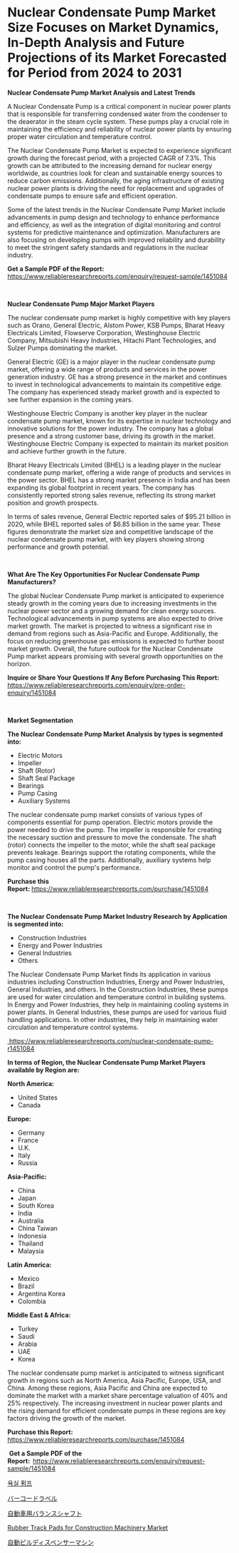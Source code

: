 <p><h1>Nuclear Condensate Pump Market Size Focuses on Market Dynamics, In-Depth Analysis and Future Projections of its Market Forecasted for Period from 2024 to 2031</h1></p><p><strong>Nuclear Condensate Pump Market Analysis and Latest Trends</strong></p>
<p><p>A Nuclear Condensate Pump is a critical component in nuclear power plants that is responsible for transferring condensed water from the condenser to the deaerator in the steam cycle system. These pumps play a crucial role in maintaining the efficiency and reliability of nuclear power plants by ensuring proper water circulation and temperature control.</p><p>The Nuclear Condensate Pump Market is expected to experience significant growth during the forecast period, with a projected CAGR of 7.3%. This growth can be attributed to the increasing demand for nuclear energy worldwide, as countries look for clean and sustainable energy sources to reduce carbon emissions. Additionally, the aging infrastructure of existing nuclear power plants is driving the need for replacement and upgrades of condensate pumps to ensure safe and efficient operation.</p><p>Some of the latest trends in the Nuclear Condensate Pump Market include advancements in pump design and technology to enhance performance and efficiency, as well as the integration of digital monitoring and control systems for predictive maintenance and optimization. Manufacturers are also focusing on developing pumps with improved reliability and durability to meet the stringent safety standards and regulations in the nuclear industry.</p></p>
<p><strong>Get a Sample PDF of the Report:&nbsp;</strong> <a href="https://www.reliableresearchreports.com/enquiry/request-sample/1451084">https://www.reliableresearchreports.com/enquiry/request-sample/1451084</a></p>
<p>&nbsp;</p>
<p><strong>Nuclear Condensate Pump Major Market Players</strong></p>
<p><p>The nuclear condensate pump market is highly competitive with key players such as Orano, General Electric, Alstom Power, KSB Pumps, Bharat Heavy Electricals Limited, Flowserve Corporation, Westinghouse Electric Company, Mitsubishi Heavy Industries, Hitachi Plant Technologies, and Sulzer Pumps dominating the market. </p><p>General Electric (GE) is a major player in the nuclear condensate pump market, offering a wide range of products and services in the power generation industry. GE has a strong presence in the market and continues to invest in technological advancements to maintain its competitive edge. The company has experienced steady market growth and is expected to see further expansion in the coming years.</p><p>Westinghouse Electric Company is another key player in the nuclear condensate pump market, known for its expertise in nuclear technology and innovative solutions for the power industry. The company has a global presence and a strong customer base, driving its growth in the market. Westinghouse Electric Company is expected to maintain its market position and achieve further growth in the future.</p><p>Bharat Heavy Electricals Limited (BHEL) is a leading player in the nuclear condensate pump market, offering a wide range of products and services in the power sector. BHEL has a strong market presence in India and has been expanding its global footprint in recent years. The company has consistently reported strong sales revenue, reflecting its strong market position and growth prospects.</p><p>In terms of sales revenue, General Electric reported sales of $95.21 billion in 2020, while BHEL reported sales of $6.85 billion in the same year. These figures demonstrate the market size and competitive landscape of the nuclear condensate pump market, with key players showing strong performance and growth potential.</p></p>
<p>&nbsp;</p>
<p><strong>What Are The Key Opportunities For Nuclear Condensate Pump Manufacturers?</strong></p>
<p><p>The global Nuclear Condensate Pump market is anticipated to experience steady growth in the coming years due to increasing investments in the nuclear power sector and a growing demand for clean energy sources. Technological advancements in pump systems are also expected to drive market growth. The market is projected to witness a significant rise in demand from regions such as Asia-Pacific and Europe. Additionally, the focus on reducing greenhouse gas emissions is expected to further boost market growth. Overall, the future outlook for the Nuclear Condensate Pump market appears promising with several growth opportunities on the horizon.</p></p>
<p><strong>Inquire or Share Your Questions If Any Before Purchasing This Report:</strong> <a href="https://www.reliableresearchreports.com/enquiry/pre-order-enquiry/1451084">https://www.reliableresearchreports.com/enquiry/pre-order-enquiry/1451084</a></p>
<p>&nbsp;</p>
<p><strong>Market Segmentation</strong></p>
<p><strong>The Nuclear Condensate Pump Market Analysis by types is segmented into:</strong></p>
<p><ul><li>Electric Motors</li><li>Impeller</li><li>Shaft (Rotor)</li><li>Shaft Seal Package</li><li>Bearings</li><li>Pump Casing</li><li>Auxiliary Systems</li></ul></p>
<p><p>The nuclear condensate pump market consists of various types of components essential for pump operation. Electric motors provide the power needed to drive the pump. The impeller is responsible for creating the necessary suction and pressure to move the condensate. The shaft (rotor) connects the impeller to the motor, while the shaft seal package prevents leakage. Bearings support the rotating components, while the pump casing houses all the parts. Additionally, auxiliary systems help monitor and control the pump's performance.</p></p>
<p><strong>Purchase this Report:&nbsp;</strong><a href="https://www.reliableresearchreports.com/purchase/1451084">https://www.reliableresearchreports.com/purchase/1451084</a></p>
<p>&nbsp;</p>
<p><strong>The Nuclear Condensate Pump Market Industry Research by Application is segmented into:</strong></p>
<p><ul><li>Construction Industries</li><li>Energy and Power Industries</li><li>General Industries</li><li>Others</li></ul></p>
<p><p>The Nuclear Condensate Pump Market finds its application in various industries including Construction Industries, Energy and Power Industries, General Industries, and others. In the Construction Industries, these pumps are used for water circulation and temperature control in building systems. In Energy and Power Industries, they help in maintaining cooling systems in power plants. In General Industries, these pumps are used for various fluid handling applications. In other industries, they help in maintaining water circulation and temperature control systems.</p></p>
<p><a href="https://www.reliableresearchreports.com/nuclear-condensate-pump-r1451084">&nbsp;https://www.reliableresearchreports.com/nuclear-condensate-pump-r1451084</a></p>
<p><strong>In terms of Region, the Nuclear Condensate Pump Market Players available by Region are:</strong></p>
<p>
    <p> <strong> North America: </strong>
        <ul>
            <li>United States</li>
            <li>Canada</li>
        </ul>
        </p> 
    <p> <strong> Europe: </strong>
        <ul>
            <li>Germany</li>
            <li>France</li>
            <li>U.K.</li>
            <li>Italy</li>
            <li>Russia</li>
        </ul>
        </p> 
    <p> <strong> Asia-Pacific: </strong>
        <ul>
            <li>China</li>
            <li>Japan</li>
            <li>South Korea</li>
            <li>India</li>
            <li>Australia</li>
            <li>China Taiwan</li>
            <li>Indonesia</li>
            <li>Thailand</li>
            <li>Malaysia</li>
        </ul>
        </p> 
    <p> <strong> Latin America: </strong>
        <ul>
            <li>Mexico</li>
            <li>Brazil</li>
            <li>Argentina Korea</li>
            <li>Colombia</li>
        </ul>
        </p> 
    <p> <strong> Middle East & Africa: </strong>
        <ul>
            <li>Turkey</li>
            <li>Saudi</li>
            <li>Arabia</li>
            <li>UAE</li>
            <li>Korea</li>
        </ul>
    </p>
    </p>
<p><p>The nuclear condensate pump market is anticipated to witness significant growth in regions such as North America, Asia Pacific, Europe, USA, and China. Among these regions, Asia Pacific and China are expected to dominate the market with a market share percentage valuation of 40% and 25% respectively. The increasing investment in nuclear power plants and the rising demand for efficient condensate pumps in these regions are key factors driving the growth of the market.</p></p>
<p><strong>Purchase this Report: </strong><a href="https://www.reliableresearchreports.com/purchase/1451084">https://www.reliableresearchreports.com/purchase/1451084</a></p>
<p>&nbsp;<strong>Get a Sample PDF of the Report:&nbsp;&nbsp;</strong><a href="https://www.reliableresearchreports.com/enquiry/request-sample/1451084">https://www.reliableresearchreports.com/enquiry/request-sample/1451084</a></p>
<p><strong></strong></p>
<p><p><a href="https://github.com/fernandotryO5lson96765/Market-Research-Report-List-1/blob/main/534872237570.md">욕실 펌프</a></p><p><a href="https://medium.com/@harmonybogan1944/%E3%83%90%E3%83%BC%E3%82%B3%E3%83%BC%E3%83%89%E3%83%A9%E3%83%99%E3%83%AB%E5%B8%82%E5%A0%B4%E3%83%AC%E3%83%9D%E3%83%BC%E3%83%88%E3%81%AF-%E3%81%93%E3%81%AE%E5%B8%82%E5%A0%B4%E3%81%AE%E6%9C%80%E6%96%B0%E3%81%AE%E3%83%88%E3%83%AC%E3%83%B3%E3%83%89%E3%81%A8%E6%88%90%E9%95%B7%E6%A9%9F%E4%BC%9A%E3%82%92%E6%98%8E%E3%82%89%E3%81%8B%E3%81%AB%E3%81%97%E3%81%A6%E3%81%84%E3%81%BE%E3%81%99-e0927e2c4dfd">バーコードラベル</a></p><p><a href="https://github.com/jkjreqjscoxx7/Market-Research-Report-List-1/blob/main/305651639404.md">自動車用バランスシャフト</a></p><p><a href="https://github.com/Sarissaschmalingtr6fz2739/Market-Research-Report-List-2/blob/main/rubber-track-pads-for-construction-machinery-market.md">Rubber Track Pads for Construction Machinery Market</a></p><p><a href="https://github.com/Sophiaard2003/Market-Research-Report-List-1/blob/main/515933839403.md">自動ピルディスペンサーマシン</a></p></p>